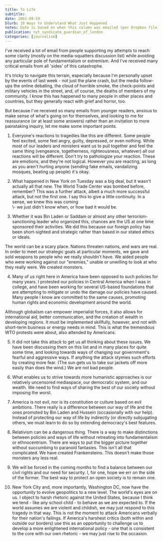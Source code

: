 ```yaml
---
title: To Life
subtitle: 
date: 2001-09-19
blurb: 10 Ways to Understand What Just Happened
notes: Date is based on when this column was emailed (per Dropbox file)
publication: nyt_syndicate_guardian_of_london
categories: [journalism]
---
```


I've received a lot of email from people supporting my attempts to reach some clarity (mostly on the media-squatters discussion list) while avoiding any particular pole of fundamentalism or extremism. And I've received many critical emails from all 'sides' of this catastrophe.

It's tricky to navigate this terrain, especially because I'm personally upset by the events of last week - not just the plane crash, but the media follow-ups the online debating, the cloud of horrible smoke, the check-points and military vehicles in the street, and, of course, the deaths of members of my community. I know this has happened to many people in other places and countries, but they generally react with grief and horror, too.

But because I've received so many emails from younger readers, anxious to make sense of what's going on for themselves, and looking to me for reassurance (or at least some answers) rather than an invitation to more painstaking inquiry, let me make some important points.

1) Everyone's reactions to tragedies like this are different. Some people feel excited, some feel angry, guilty, depressed, or even nothing. While most of our leaders and ministers want us to pull together and feel the same thing (vengeance, togetherness, righteousness, whatever) all our reactions will be different. Don't try to pathologize your reaction. These are emotions, and they're not logical. However you are reacting, as long as you aren't hurting anyone (sending fake emails, vandalizing mosques, beating up people) it's okay.

2) What happened in New York on Tuesday was a big deal, but it wasn't actually all that new. The World Trade Center was bombed before, remember? This was a further attack, albeit a much more successful attack, but not the first one. I say this to give a little continuity. In a sense, we knew this was coming  
\\- we just didn't know when, or how bad it would be.

3) Whether it was Bin Laden or Saddam or almost any other terrorism-sanctioning leader who organized this, chances are the US at one time sponsored their activities. We did this because our foreign policy has been short-sighted and strategic rather than based in our stated ethics or ideals.

The world can be a scary place. Nations threaten nations, and wars are real. In order to meet our strategic goals at particular moments, we gave and sold weapons to people who we really shouldn't have. We aided people who were working against our "enemies," unable or unwilling to look at who they really were. We created monsters.

4) Many of us right here in America have been opposed to such policies for many years. I protested our policies in Central America when I was in college, and have been working for several US-based foundations that are attempting to mitigate or undo the damage our policies have caused. Many people I know are committed to the same causes, promoting human rights and economic development around the world.

Although globalism can empower imperialist forces, it also allows for international aid, better communication, and the creation of wealth in developing regions. It must be implemented skillfully, however, and not with short-term business or energy needs in mind. This is what the tremendous WTO protests were about, also attended by Americans.

5) It did not take this attack to get us all thinking about these issues. We have been discussing them on this list and in many places for quite some time, and looking towards ways of changing our government's fearful and aggressive ways. If anything the attack stymies such efforts by creating more fear. (The sun gets us to take our jackets off more easily than does the wind.) We are not bad people.

6) What enables us to strive towards more humanistic approaches is our relatively uncensored mediaspace, our democratic system, and our wealth. We need to find ways of sharing the best of our society without imposing the worst.

7) America is not evil, nor is its constitution or culture based on evil ambitions. There really is a difference between our way of life and the ones promoted by Bin Laden and Hussein (occasionally with our help). Instead of protecting our way of life by indirectly (or directly subjugating others, we must learn to do so by extending democracy's best features.

8) Relativism can be a dangerous thing. There is a way to make distinctions between policies and ways of life without retreating into fundamentalism or ethnocentrism. There are ways to put the bigger picture together without succumbing to paranoid fantasies. This isn't all that complicated. We have created Frankensteins. This doesn't make those monsters any less real.

9) We will be forced in the coming months to find a balance between our civil rights and our need for security. I, for one, hope we err on the side of the former. The best way to protect an open society is to remain one.

10) New York City and, more importantly, Washington DC, now have the opportunity to evolve geopolitics to a new level. The world's eyes are on us. I object to harsh rhetoric against the United States, because I think we tend - like any school child - to behave as we are expected to. If the world assumes we are violent and childish, we may just respond to this tragedy in that way. This is not the moment to attack Americans verbally for their nation's failings. If America's harshest critics (both within and outside our borders) use this as an opportunity to challenge us to develop a more enlightened international policy - one that is consistent to the core with our own rhetoric - we may just rise to the occasion.
